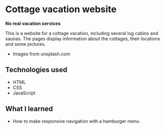 # Cottage vacation website

**No real vacation services**

This is a website for a cottage vacation, including several log cabins and saunas. The pages display information about the cottages, their locations and some pictures.

- Images from unsplash.com

## Technologies used

- HTML
- CSS
- JavaScript

## What I learned

- How to make responsive navigation with a hamburger menu
